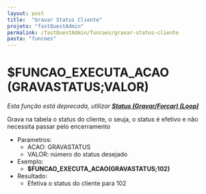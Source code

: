 ```yaml
---
layout: post
title:  "Gravar Status Cliente"
projeto: "fastQuestAdmin"
permalink: /fastQuestAdmin/funcoes/gravar-status-cliente
pasta: "funcoes"
---
```

# $FUNCAO_EXECUTA_ACAO (GRAVASTATUS;VALOR)
*Esta função está deprecada, utilizar **<a href="/fastQuestAdmin/funcoesv2/status">Status (Gravar/Forçar) (Loop)</a>***

Grava na tabela o status do cliente, o seuja, o status é efetivo e não necessita passar pelo encerramento
- Parametros: 
    - ACAO: GRAVASTATUS
    - VALOR: número do status desejado
- Exemplo:
    - **$FUNCAO_EXECUTA_ACAO(GRAVASTATUS;102)**
- Resultado:
    - Efetiva o status do cliente para 102
